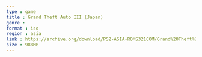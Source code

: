 ```yaml
---
type : game
title : Grand Theft Auto III (Japan)
genre : 
format : iso
region : asia
link : https://archive.org/download/PS2-ASIA-ROMS321COM/Grand%20Theft%20Auto%20III%20%28Japan%29.7z
size : 988MB
---
```

